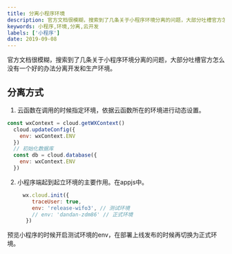 ```yaml
---
title: 分离小程序环境
description: 官方文档很模糊，搜索到了几条关于小程序环境分离的问题，大部分吐槽官方怎么没有一个好的办法分离开发和生产环境。
keywords: 小程序,环境,分离,云开发
labels: ['小程序']
date: 2019-09-08
---
```


官方文档很模糊，搜索到了几条关于小程序环境分离的问题，大部分吐槽官方怎么没有一个好的办法分离开发和生产环境。

## 分离方式

1. 云函数在调用的时候指定环境，依据云函数所在的环境进行动态设置。

```javascript
const wxContext = cloud.getWXContext()
  cloud.updateConfig({
    env: wxContext.ENV
  })
  // 初始化数据库
  const db = cloud.database({
    env: wxContext.ENV
  })
```

2. 小程序端起到起立环境的主要作用。在appjs中。

```javascript
     wx.cloud.init({
        traceUser: true,
        env: 'release-wifo3', // 测试环境
        // env: 'dandan-zdm86' // 正式环境
      })
```
预览小程序的时候开启测试环境的env，在部署上线发布的时候再切换为正式环境。
